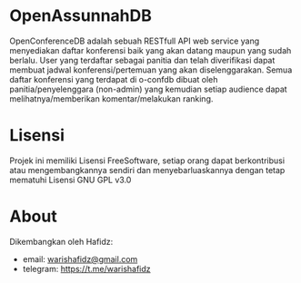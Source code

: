 # OpenAssunnahDB
OpenConferenceDB adalah sebuah RESTfull API web service yang menyediakan daftar konferensi baik yang akan datang maupun yang sudah berlalu. User yang terdaftar sebagai panitia dan telah diverifikasi dapat membuat jadwal konferensi/pertemuan yang akan diselenggarakan. Semua daftar konferensi yang terdapat di o-confdb dibuat oleh panitia/penyelenggara (non-admin) yang kemudian setiap audience dapat melihatnya/memberikan komentar/melakukan ranking.

# Lisensi
Projek ini memiliki Lisensi FreeSoftware, setiap orang dapat berkontribusi atau mengembangkannya sendiri dan menyebarluaskannya dengan tetap mematuhi Lisensi GNU GPL v3.0

# About
Dikembangkan oleh Hafidz:
* email: warishafidz@gmail.com
* telegram: https://t.me/warishafidz
